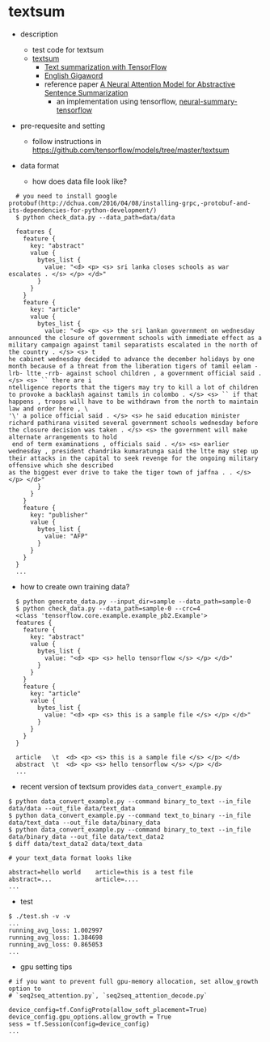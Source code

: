 # textsum

- description
  - test code for textsum
  - [textsum](https://github.com/tensorflow/models/tree/master/textsum)
    - [Text summarization with TensorFlow](https://research.googleblog.com/2016/08/text-summarization-with-tensorflow.html)
	- [English Gigaword](https://catalog.ldc.upenn.edu/LDC2012T21)
    - reference paper [A Neural Attention Model for Abstractive Sentence Summarization](https://arxiv.org/abs/1509.00685)
      - an implementation using tensorflow, [neural-summary-tensorflow](https://github.com/carpedm20/neural-summary-tensorflow)
  
- pre-requesite and setting
  - follow instructions in https://github.com/tensorflow/models/tree/master/textsum

- data format
  - how does data file look like?
  
```
  # you need to install google protobuf(http://dchua.com/2016/04/08/installing-grpc,-protobuf-and-its-dependencies-for-python-development/)
  $ python check_data.py --data_path=data/data

  features {
    feature {
      key: "abstract"
      value {
        bytes_list {
          value: "<d> <p> <s> sri lanka closes schools as war escalates . </s> </p> </d>"
        }
      }
    }
    feature {
      key: "article"
      value {
        bytes_list {
          value: "<d> <p> <s> the sri lankan government on wednesday announced the closure of government schools with immediate effect as a military campaign against tamil separatists escalated in the north of the country . </s> <s> t
he cabinet wednesday decided to advance the december holidays by one month because of a threat from the liberation tigers of tamil eelam -lrb- ltte -rrb- against school children , a government official said . </s> <s> `` there are i
ntelligence reports that the tigers may try to kill a lot of children to provoke a backlash against tamils in colombo . </s> <s> `` if that happens , troops will have to be withdrawn from the north to maintain law and order here , \
'\' a police official said . </s> <s> he said education minister richard pathirana visited several government schools wednesday before the closure decision was taken . </s> <s> the government will make alternate arrangements to hold
 end of term examinations , officials said . </s> <s> earlier wednesday , president chandrika kumaratunga said the ltte may step up their attacks in the capital to seek revenge for the ongoing military offensive which she described
as the biggest ever drive to take the tiger town of jaffna . . </s> </p> </d>"
        }
      }
    }
    feature {
      key: "publisher"
      value {
        bytes_list {
          value: "AFP"
        }
      }
    }
  }
  ...
```

  - how to create own training data?
  
```
  $ python generate_data.py --input_dir=sample --data_path=sample-0
  $ python check_data.py --data_path=sample-0 --crc=4
  <class 'tensorflow.core.example.example_pb2.Example'>
  features {
    feature {
      key: "abstract"
      value {
        bytes_list {
          value: "<d> <p> <s> hello tensorflow </s> </p> </d>"
        }
      }
    }
    feature {
      key: "article"
      value {
        bytes_list {
          value: "<d> <p> <s> this is a sample file </s> </p> </d>"
        }
      }
    }
  }

  article   \t  <d> <p> <s> this is a sample file </s> </p> </d>
  abstract  \t  <d> <p> <s> hello tensorflow </s> </p> </d>
  ...
  ```
  - recent version of textsum provides `data_convert_example.py`
  ```
  $ python data_convert_example.py --command binary_to_text --in_file data/data --out_file data/text_data
  $ python data_convert_example.py --command text_to_binary --in_file data/text_data --out_file data/binary_data
  $ python data_convert_example.py --command binary_to_text --in_file data/binary_data --out_file data/text_data2
  $ diff data/text_data2 data/text_data
  
  # your text_data format looks like 
  
  abstract=hello world    article=this is a test file
  abstract=...            article=....
  ...
```

- test
```shell
$ ./test.sh -v -v
...
running_avg_loss: 1.002997
running_avg_loss: 1.384698
running_avg_loss: 0.865053
...
```

- gpu setting tips
```
# if you want to prevent full gpu-memory allocation, set allow_growth option to 
# `seq2seq_attention.py`, `seq2seq_attention_decode.py`

device_config=tf.ConfigProto(allow_soft_placement=True)
device_config.gpu_options.allow_growth = True
sess = tf.Session(config=device_config)
...
```
